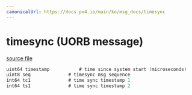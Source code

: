 ```yaml
---
canonicalUrl: https://docs.px4.io/main/ko/msg_docs/timesync
---
```


# timesync (UORB message)



[source file](https://github.com/PX4/PX4-Autopilot/blob/release/1.13/msg/timesync.msg)

```c
uint64 timestamp           # time since system start (microseconds)
uint8 seq              # timesync msg sequence
int64 tc1              # time sync timestamp 1
int64 ts1              # time sync timestamp 2

```
